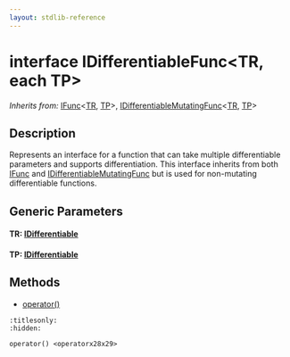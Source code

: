 ```yaml
---
layout: stdlib-reference
---
```


# interface IDifferentiableFunc\<TR, each TP\>

*Inherits from:* [IFunc](../interfaces/ifunc-01/index.html)\<[TR](../interfaces/ifunc-01/index.html#typeparam-TR), [TP](../interfaces/ifunc-01/index.html#typeparam-TP)\>, [IDifferentiableMutatingFunc](../interfaces/idifferentiablemutatingfunc-01fn/index.html)\<[TR](../interfaces/idifferentiablemutatingfunc-01fn/index.html#typeparam-TR), [TP](../interfaces/idifferentiablemutatingfunc-01fn/index.html#typeparam-TP)\>

## Description

Represents an interface for a function that can take multiple differentiable parameters and supports differentiation.
This interface inherits from both <span class='code'><a href="../interfaces/ifunc-01/index.html" class="code_type">IFunc</a></span> and <span class='code'><a href="../interfaces/idifferentiablemutatingfunc-01fn/index.html" class="code_type">IDifferentiableMutatingFunc</a></span> but is used for non-mutating differentiable functions.


## Generic Parameters

####  <a id="typeparam-TR"></a>TR: [IDifferentiable](../interfaces/idifferentiable-01/index.html)
####  <a id="typeparam-TP"></a>TP: [IDifferentiable](../interfaces/idifferentiable-01/index.html)

## Methods

* [operator\(\)](../operatorx28x29.html)


```{toctree}
:titlesonly:
:hidden:

operator() <operatorx28x29>
```
